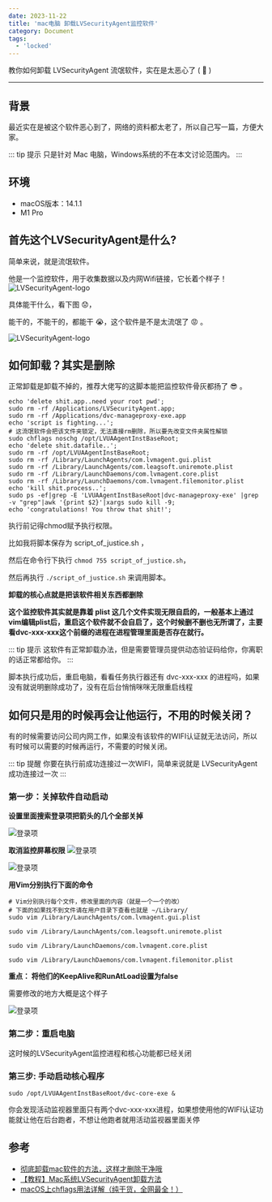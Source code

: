 ```yaml
---
date: 2023-11-22
title: 'mac电脑 卸载LVSecurityAgent监控软件'
category: Document
tags:
  - 'locked'
---
```


教你如何卸载 LVSecurityAgent 流氓软件，实在是太恶心了 ( :vomiting_face:  )

---


## 背景
最近实在是被这个软件恶心到了，网络的资料都太老了，所以自己写一篇，方便大家。

::: tip 提示
只是针对 Mac 电脑，Windows系统的不在本文讨论范围内。
:::



## 环境

- macOS版本：14.1.1
- M1 Pro


## 首先这个LVSecurityAgent是什么?
简单来说，就是流氓软件。

他是一个监控软件，用于收集数据以及内网Wifi链接，它长着个样子！
![LVSecurityAgent-logo](/LVSecurityAgent/img.png)


具体能干什么，看下图 :worried:，

能干的，不能干的，都能干 :sob:，这个软件是不是太流氓了 :rage: 。

![LVSecurityAgent-logo](/LVSecurityAgent/img_1.png)


## 如何卸载？其实是删除
正常卸载是卸载不掉的，推荐大佬写的这脚本能把监控软件骨灰都扬了 :sunglasses: 。

```shell
echo 'delete shit.app..need your root pwd';
sudo rm -rf /Applications/LVSecurityAgent.app;
sudo rm -rf /Applications/dvc-manageproxy-exe.app
echo 'script is fighting...';
# 这流氓软件会把该文件夹锁定，无法直接rm删除，所以要先改变文件夹属性解锁
sudo chflags noschg /opt/LVUAAgentInstBaseRoot; 
echo 'delete shit.datafile..';
sudo rm -rf /opt/LVUAAgentInstBaseRoot;
sudo rm -rf /Library/LaunchAgents/com.lvmagent.gui.plist
sudo rm -rf /Library/LaunchAgents/com.leagsoft.uniremote.plist
sudo rm -rf /Library/LaunchDaemons/com.lvmagent.core.plist
sudo rm -rf /Library/LaunchDaemons/com.lvmagent.filemonitor.plist
echo 'kill shit.process..';
sudo ps -ef|grep -E 'LVUAAgentInstBaseRoot|dvc-manageproxy-exe' |grep -v "grep"|awk '{print $2}'|xargs sudo kill -9;
echo 'congratulations! You throw that shit!';
```

执行前记得chmod赋予执行权限。

比如我将脚本保存为 script_of_justice.sh ，

然后在命令行下执行 `chmod 755 script_of_justice.sh`，

然后再执行 `./script_of_justice.sh` 来调用脚本。

**卸载的核心点就是把该软件相关东西都删除**

**这个监控软件其实就是靠着 plist 这几个文件实现无限自启的，一般基本上通过vim编辑plist后，重启这个软件就不会自启了，这个时候删不删也无所谓了，主要看dvc-xxx-xxx这个前缀的进程在进程管理里面是否存在就行。**


::: tip 提示
这软件有正常卸载办法，但是需要管理员提供动态验证码给你，你离职的话正常都给你。
:::

脚本执行成功后，重启电脑，看看任务执行器还有 dvc-xxx-xxx 的进程吗，如果没有就说明删除成功了，没有在后台悄悄咪咪无限重启线程


## 如何只是用的时候再会让他运行，不用的时候关闭？

有的时候需要访问公司内网工作，如果没有该软件的WIFI认证就无法访问，所以有时候可以需要的时候再运行，不需要的时候关闭。

::: tip 提醒
你要在执行前成功连接过一次WIFI，简单来说就是 LVSecurityAgent 成功连接过一次
:::

### 第一步：关掉软件自动启动

**设置里面搜索登录项把箭头的几个全部关掉**

![登录项](/LVSecurityAgent/img_2.png)


**取消监控屏幕权限**
![登录项](/LVSecurityAgent/img_3.png)

![登录项](/LVSecurityAgent/img_4.png)

**用Vim分别执行下面的命令**
```shell
# Vim分别执行每个文件，修改里面的内容（就是一个一个的改）
# 下面的如果找不到文件请在用户目录下查看也就是 ~/Library/
sudo vim /Library/LaunchAgents/com.lvmagent.gui.plist

sudo vim /Library/LaunchAgents/com.leagsoft.uniremote.plist

sudo vim /Library/LaunchDaemons/com.lvmagent.core.plist

sudo vim /Library/LaunchDaemons/com.lvmagent.filemonitor.plist

```

**重点： 将他们的KeepAlive和RunAtLoad设置为false**

需要修改的地方大概是这个样子

![登录项](/LVSecurityAgent/img_5.png)

### 第二步：重启电脑
这时候的LVSecurityAgent监控进程和核心功能都已经关闭

### 第三步: 手动启动核心程序

```shell
sudo /opt/LVUAAgentInstBaseRoot/dvc-core-exe &

```

你会发现活动监视器里面只有两个dvc-xxx-xxx进程，如果想使用他的WIFI认证功能就让他在后台跑者，不想让他跑者就用活动监视器里面关停





## 参考
- [彻底卸载mac软件的方法，这样才删除干净哦](https://codeantenna.com/a/uXTZaCoETw)
- [【教程】Mac系统LVSecurityAgent卸载方法](https://blog.static.run/archives/remove-lvsecurityagent-tutorial)
- [macOS上chflags用法详解（纯干货，全网最全！）](https://miaoguoge.xyz/chflags-onMac/)
